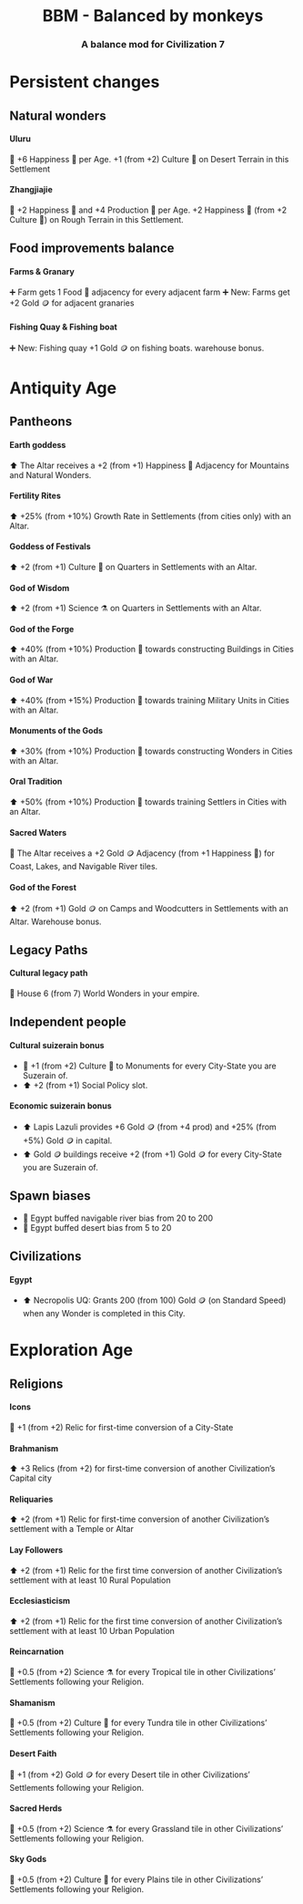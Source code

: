 <center><h1>BBM - Balanced by monkeys</h1></center>
<center><h3>A balance mod for Civilization 7</h3></center>

# Persistent changes
## Natural wonders
#### Uluru
:small_red_triangle_down: +6  Happiness :slightly_smiling_face: per Age. +1 (from +2) Culture :musical_note: on Desert Terrain in this Settlement

#### Zhangjiajie 
:small_red_triangle_down: +2  Happiness :slightly_smiling_face: and +4 Production :hammer: per Age. +2  Happiness :slightly_smiling_face: (from +2 Culture :musical_note:) on Rough Terrain in this Settlement.

## Food improvements balance
#### Farms & Granary
:heavy_plus_sign: Farm gets 1 Food :corn: adjacency for every adjacent farm
:heavy_plus_sign: New: Farms get +2 Gold :coin: for adjacent granaries

#### Fishing Quay & Fishing boat
:heavy_plus_sign: New: Fishing quay +1 Gold :coin: on fishing boats. warehouse bonus.


# Antiquity Age
## Pantheons
#### Earth goddess
:arrow_up: The Altar receives a +2 (from +1)  Happiness :slightly_smiling_face: Adjacency for Mountains and Natural Wonders.

#### Fertility Rites
:arrow_up: +25% (from +10%) Growth Rate in Settlements (from cities only) with an Altar.

#### Goddess of Festivals
:arrow_up: +2 (from +1) Culture :musical_note: on Quarters in Settlements with an Altar.

#### God of Wisdom
:arrow_up: +2 (from +1) Science :alembic: on Quarters in Settlements with an Altar.

#### God of the Forge
:arrow_up: +40% (from +10%) Production :hammer: towards constructing Buildings in Cities with an Altar.

#### God of War
:arrow_up: +40% (from +15%) Production :hammer: towards training Military Units in Cities with an Altar.

#### Monuments of the Gods
:arrow_up: +30% (from +10%) Production :hammer: towards constructing Wonders in Cities with an Altar.

#### Oral Tradition
:arrow_up: +50% (from +10%) Production :hammer: towards training Settlers in Cities with an Altar.

#### Sacred Waters
:twisted_rightwards_arrows: The Altar receives a +2 Gold :coin: Adjacency (from +1  Happiness :slightly_smiling_face:) for Coast, Lakes, and Navigable River tiles.

#### God of the Forest
:arrow_up: +2 (from +1) Gold :coin: on Camps and Woodcutters in Settlements with an Altar. Warehouse bonus.

## Legacy Paths
#### Cultural legacy path
:twisted_rightwards_arrows: House 6 (from 7) World Wonders in your empire. 

## Independent people
#### Cultural suizerain bonus
- :small_red_triangle_down: +1 (from +2) Culture :musical_note: to Monuments for every City-State you are Suzerain of.
- :arrow_up: +2 (from +1) Social Policy slot.

#### Economic suizerain bonus
- :arrow_up: Lapis Lazuli provides +6 Gold :coin: (from +4 prod) and +25% (from +5%) Gold :coin: in capital.
- :arrow_up: Gold :coin: buildings receive +2 (from +1) Gold :coin: for every City-State you are Suzerain of.

## Spawn biases
- :twisted_rightwards_arrows: Egypt buffed navigable river bias from 20 to 200
- :twisted_rightwards_arrows: Egypt buffed desert bias from 5 to 20

## Civilizations
#### Egypt
- :arrow_up: Necropolis UQ: Grants 200 (from 100) Gold :coin: (on Standard Speed) when any Wonder is completed in this City.

# Exploration Age
## Religions
#### Icons
:small_red_triangle_down: +1 (from +2) Relic for first-time conversion of a City-State

#### Brahmanism
:arrow_up: +3 Relics (from +2) for first-time conversion of another Civilization’s Capital city

#### Reliquaries
:arrow_up: +2 (from +1) Relic for first-time conversion of another Civilization’s settlement with a Temple or Altar

#### Lay Followers
:arrow_up: +2 (from +1) Relic for the first time conversion of another Civilization’s settlement with at least 10 Rural Population

#### Ecclesiasticism
:arrow_up: +2 (from +1) Relic for the first time conversion of another Civilization’s settlement with at least 10 Urban Population

#### Reincarnation
:small_red_triangle_down: +0.5 (from +2) Science :alembic: for every Tropical tile in other Civilizations’ Settlements following your Religion.

#### Shamanism
:small_red_triangle_down: +0.5 (from +2) Culture :musical_note: for every Tundra tile in other Civilizations’ Settlements following your Religion.

#### Desert Faith
:small_red_triangle_down: +1 (from +2) Gold :coin: for every Desert tile in other Civilizations’ Settlements following your Religion.

#### Sacred Herds
:small_red_triangle_down: +0.5 (from +2) Science :alembic: for every Grassland tile in other Civilizations’ Settlements following your Religion.

#### Sky Gods
:small_red_triangle_down: +0.5 (from +2) Culture :musical_note: for every Plains tile in other Civilizations’ Settlements following your Religion.